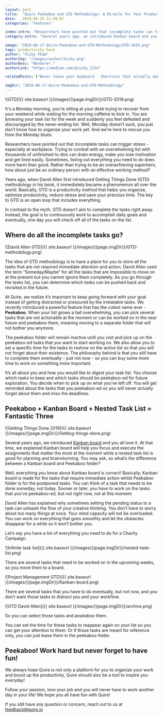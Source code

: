 ```yaml
---
layout: post
title:  "Quire Peekaboo and GTD Methodology: A Miracle for Your Productivity Hack"
date:   2019-06-25 11:58:07
categories: "features"

index-intro: "Researchers have pointed out that incomplete tasks can trigger stress - especially at workplace. Trying to combat with an overwhelming list with thousands of unfinished to-dos can drain energy, make you lose motivation and get tired easily. Sometimes, listing out everything you need to do does more harm than good. Rather than trying to be an overachieving superhero, how about just be an ordinary person with an effective working method?"
category-intro: "Several years ago, we introduced Kanban board and you all love it. At that time, we explained Kanban board will help you focus and execute the assignments that matter the most at the moment while a nested task list is good for planning and brainstorming. You may ask, so what’s the difference between a Kanban board and Peekaboo folder?."

image: "2019-06-17-Quire-Peekaboo-and-GTD-Methodology/GTD-2019.png"
tags: productivity hack
author: "Vicky Pham"
authorImg: "/images/author/Vicky.png"
authorDesc: "Wanderer."
authorLink: "https://medium.com/@vicky_2214"

relatedPosts: ["Never leave your keyboard - Shortcuts that actually make your life easier", "To Do List and Kanban: What Project Management Did Wrong"]

imgDir: "2019-06-17-Quire-Peekaboo-and-GTD-Methodology"
---
```



![GTD]({{ site.baseurl }}/images/{{page.imgDir}}/GTD-2019.png)

It's a Monday morning, you’re sitting at your desk trying to recover from your weekend while waiting for the morning caffeine to kick in. You are browsing your task list for the week and suddenly you feel defeated and discouraged by the never-ending list. Well, Monday doesn’t suck, you just don’t know how to organize your work yet. And we’re here to rescue you from the Monday blues. 

Researchers have pointed out that incomplete tasks can trigger stress - especially at workplace. Trying to combat with an overwhelming list with thousands of unfinished to-dos can drain energy, make you lose motivation and get tired easily. Sometimes, listing out everything you need to do does more harm than good. Rather than trying to be an overachieving superhero, how about just be an ordinary person with an effective working method? 

Years ago, when David Allen first introduced Getting Things Done (GTD) methodology in his book, it immediately became a phenomenon all over the world. Basically, GTD is a productivity method that helps you organize, optimize productivity, reduce stress and save your precious time. The key to GTD is an open loop that includes everything. 

In contrast to the myth, GTD doesn’t aim to complete the tasks right away. Instead, the goal is to continuously work to accomplish daily goals and eventually, one day you will check off all of the tasks on the list. 

## Where do all the incomplete tasks go?

![David Allen GTD]({{ site.baseurl }}/images/{{page.imgDir}}/GTD-methodology.png)

The idea of GTD methodology is to have a place for you to store all the tasks that are not required immediate attention and action. David Allen used the term “Someday/Maybe” for all the tasks that are impossible to move on at the present but you cannot ignore them completely. As you go through the tasks list, you can determine which tasks can be pushed back and revisited in the future. 

At Quire, we realize it’s important to keep going forward with your goal instead of getting distracted or pressured by the irrelatable tasks. We recently introduced a powerful feature that has the cutest name ever - **Peekaboo**. When your list grows a tad overwhelming, you can pick several tasks that are not actionable at the moment or can be worked on in the near future and peekaboo them, meaning moving to a separate folder that will not bother you anymore. 

The peekaboo folder will remain inactive until you visit and pick up on the peekaboo-ed tasks that you want to start working on. We also allow you to set a specific time for the tasks to reshow on the active list so that you will not forget about their existence. The philosophy behind is that you still have to complete them eventually - just not now - so you can buy some more time to work on something more important. 

It’s all about you and how you would like to digest your task list. You choose which tasks to keep and which tasks should be peekaboo-ed for future exploration. You decide when to pick up on what you’ve left off. You will get reminded about the tasks that you peekaboo-ed so you will never actually forget about them and miss the deadlines. 

## Peekaboo + Kanban Board + Nested Task List = Fantastic Three

![Getting Things Done 2019]({{ site.baseurl }}/images/{{page.imgDir}}/Getting-things-done.png)

Several years ago, we introduced [Kanban board](https://quire.io/blog/p/Quire-Mark-III-Nested-Tasks-Meets-Board.html) and you all love it. At that time, we explained Kanban board will help you focus and execute the assignments that matter the most at the moment while a nested task list is good for planning and brainstorming. You may ask, so what’s the difference between a Kanban board and Peekaboo folder?

Well, everything you know about Kanban board is correct! Basically, Kanban board is made for the tasks that require immediate action whilst Peekaboo folder is for the postponed tasks. You can think of a task that needs to be done someday, not today.  Sooner or later, you have to work on the tasks that you’ve peekaboo-ed, but not right now, not at this moment. 

David Allen has explained why sometimes setting the pending status to a task can unleash the flow of your creative thinking. You don’t have to worry about too many things at once. Your mind capacity will not be overloaded. You can work on everything that goes smoothly and let the obstacles disappear for a while so it won’t bother you. 

Let’s say you have a list of everything you need to do for a Charity Campaign. 

![Infinite task list]({{ site.baseurl }}/images/{{page.imgDir}}/nested-task-list.png)

There are several tasks that need to be worked on in the upcoming weeks, so you move them to a board. 

![Project Management GTD]({{ site.baseurl }}/images/{{page.imgDir}}/Kanban-board.png)

There are several tasks that you have to do eventually, but not now, and you don’t want those tasks to distract you and your workflow. 

![GTD David Allen]({{ site.baseurl }}/images/{{page.imgDir}}/archive.png)

So you can select those tasks and *peekaboo* them.

You can set the time for these tasks to reappear again on your list so you can get your attention to them. Or if those tasks are meant for reference only, you can just leave them in the peekaboo folder. 

## Peekaboo! Work hard but never forget to have fun! 

We always hope Quire is not only a platform for you to organize your work and boost up the productivity, Quire should also be a tool to inspire you everyday! 

Follow your passion, love your job and you will never have to work another day in your life! We hope you all have fun with Quire!

If you still have any question or concern, reach out to us at feedback@quire.io 




[jekyll]:      http://jekyllrb.com
[jekyll-gh]:   https://github.com/jekyll/jekyll
[jekyll-help]: https://github.com/jekyll/jekyll-help
